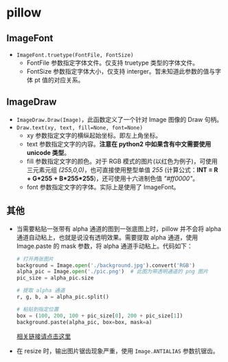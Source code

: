 # pillow


## ImageFont

+ `ImageFont.truetype(FontFile, FontSize)`
	+ FontFile 参数指定字体文件。仅支持 truetype 类型的字体文件。
	+ FontSize 参数指定字体大小，仅支持 interger。暂未知道此参数的值与字体 pt 值的对应关系。


## ImageDraw

+ `ImageDraw.Draw(Image)`，此函数定义了一个针对 Image 图像的 Draw 句柄。
+ `Draw.text(xy, text, fill=None, font=None)`
	+ xy 参数指定文字的横纵起始坐标。即左上角坐标。
	+ text 参数指定文字的内容。**注意在 python2 中如果含有中文需要使用 unicode 类型**。
	+ fill 参数指定文字的颜色。对于 RGB 模式的图片(以红色为例子)，可使用三元素元组 *(255,0,0)*，也可直接使用整型单值 *255* (计算公式：**INT = R + G\*255 + B\*255\*255**)，还可使用十六进制色值 *"#ff0000"*。
	+ font 参数指定文字的字体。实际上是使用了 ImageFont。



## 其他

+ 当需要粘贴一张带有 alpha 通道的图到一张底图上时，pillow 并不会将 alpha 通道自动粘上，也就是说没有透明效果。需要提取 alpha 通道，使用 Image.paste 的 mask 参数，将 alpha 通道手动粘上。代码如下：

	
	```python
	# 打开两张图片
	background = Image.open('./background.jpg').convert('RGB')
	alpha_pic = Image.open('./pic.png')  # 此图为带透明通道的 png 图片
	pic_size = alpha_pic.size
	
	# 提取 alpha 通道
	r, g, b, a = alpha_pic.split()
	
	# 粘贴到指定位置
	box = (100, 200, 100 + pic_size[0], 200 + pic_size[1])
	background.paste(alpha_pic, box=box, mask=a)
	```
	[相关链接请点击这里](https://blog.csdn.net/jacke121/article/details/80425144)

+ 在 resize 时，输出图片锯齿现象严重，使用 `Image.ANTIALIAS`  参数抗锯齿。